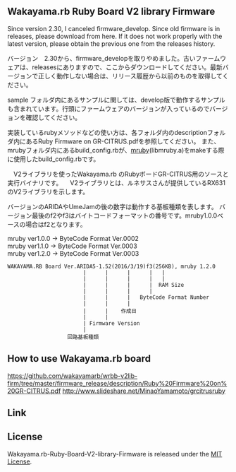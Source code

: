 Wakayama.rb Ruby Board V2 library Firmware
------
  Since version 2.30, I canceled firmware_develop. Since old firmware is in releases, please download from here. If it does not work properly with the latest version, please obtain the previous one from the releases history.
  
バージョン　2.30から、firmware_developを取りやめました。古いファームウェアは、releasesにありますので、ここからダウンロードしてください。最新バージョンで正しく動作しない場合は、リリース履歴から以前のものを取得してください。

sample フォルダ内にあるサンプルに関しては、develop版で動作するサンプルも含まれています。行頭にファームウェアのバージョンが入っているのでバージョンを確認してください。

実装しているrubyメソッドなどの使い方は、各フォルダ内のdescriptionフォルダ内にあるRuby Firmware on GR-CITRUS.pdfを参照してください。
また、mrubyフォルダ内にあるbuild_config.rbが、[mruby](https://github.com/mruby/mruby)(libmruby.a)をmakeする際に使用したbuild_config.rbです。

　V2ライブラリを使ったWakayama.rb のRubyボードGR-CITRUS用のソースと実行バイナリです。
　V2ライブラリとは、ルネサスさんが提供しているRX631のV2ライブラリを示します。

  バージョンのARIDAやUmeJamの後の数字は動作する基板種類を表します。
  バージョン最後のf2やf3はバイトコードフォーマットの番号です。mruby1.0.0ベースの場合はf2となります。

  mruby ver1.0.0 -> ByteCode Format Ver.0002  
  mruby ver1.1.0 -> ByteCode Format Ver.0003  
  mruby ver1.2.0 -> ByteCode Format Ver.0003  

    WAKAYAMA.RB Board Ver.ARIDA5-1.52(2016/3/19)f3(256KB), mruby 1.2.0
                            |      |      |      |   |
                            |      |      |      |   |
                            |      |      |      |  RAM Size
                            |      |      |      |
                            |      |      |   ByteCode Format Number
                            |      |      |
                            |      |    作成日
                            |      |
                            | Firmware Version
                            |
                       回路基板種類


How to use Wakayama.rb board
------
https://github.com/wakayamarb/wrbb-v2lib-firm/tree/master/firmware_release/description/Ruby%20Firmware%20on%20GR-CITRUS.pdf
http://www.slideshare.net/MinaoYamamoto/grcitrusruby

Link
------


License
------
 Wakayama.rb-Ruby-Board-V2-library-Firmware is released under the [MIT License](MITL).
